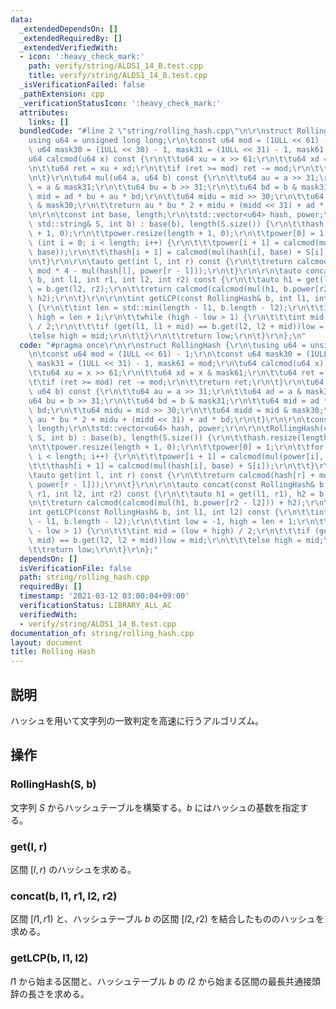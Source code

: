 ```yaml
---
data:
  _extendedDependsOn: []
  _extendedRequiredBy: []
  _extendedVerifiedWith:
  - icon: ':heavy_check_mark:'
    path: verify/string/ALDS1_14_B.test.cpp
    title: verify/string/ALDS1_14_B.test.cpp
  _isVerificationFailed: false
  _pathExtension: cpp
  _verificationStatusIcon: ':heavy_check_mark:'
  attributes:
    links: []
  bundledCode: "#line 2 \"string/rolling_hash.cpp\"\n\r\nstruct RollingHash {\r\n\t\
    using u64 = unsigned long long;\r\n\tconst u64 mod = (1ULL << 61) - 1;\r\n\tconst\
    \ u64 mask30 = (1ULL << 30) - 1, mask31 = (1ULL << 31) - 1, mask61 = mod;\r\n\t\
    u64 calcmod(u64 x) const {\r\n\t\tu64 xu = x >> 61;\r\n\t\tu64 xd = x & mask61;\r\
    \n\t\tu64 ret = xu + xd;\r\n\t\tif (ret >= mod) ret -= mod;\r\n\t\treturn ret;\r\
    \n\t}\r\n\tu64 mul(u64 a, u64 b) const {\r\n\t\tu64 au = a >> 31;\r\n\t\tu64 ad\
    \ = a & mask31;\r\n\t\tu64 bu = b >> 31;\r\n\t\tu64 bd = b & mask31;\r\n\t\tu64\
    \ mid = ad * bu + au * bd;\r\n\t\tu64 midu = mid >> 30;\r\n\t\tu64 midd = mid\
    \ & mask30;\r\n\t\treturn au * bu * 2 + midu + (midd << 31) + ad * bd;\r\n\t}\r\
    \n\r\n\tconst int base, length;\r\n\tstd::vector<u64> hash, power;\r\n\r\n\tRollingHash(const\
    \ std::string& S, int b) : base(b), length(S.size()) {\r\n\t\thash.resize(length\
    \ + 1, 0);\r\n\t\tpower.resize(length + 1, 0);\r\n\t\tpower[0] = 1;\r\n\t\tfor\
    \ (int i = 0; i < length; i++) {\r\n\t\t\tpower[i + 1] = calcmod(mul(power[i],\
    \ base));\r\n\t\t\thash[i + 1] = calcmod(mul(hash[i], base) + S[i]);\r\n\t\t}\r\
    \n\t}\r\n\r\n\tauto get(int l, int r) const {\r\n\t\treturn calcmod(hash[r] +\
    \ mod * 4 - mul(hash[l], power[r - l]));\r\n\t}\r\n\r\n\tauto concat(const RollingHash&\
    \ b, int l1, int r1, int l2, int r2) const {\r\n\t\tauto h1 = get(l1, r1), h2\
    \ = b.get(l2, r2);\r\n\t\treturn calcmod(calcmod(mul(h1, b.power[r2 - l2])) +\
    \ h2);\r\n\t}\r\n\r\n\tint getLCP(const RollingHash& b, int l1, int l2) const\
    \ {\r\n\t\tint len = std::min(length - l1, b.length - l2);\r\n\t\tint low = -1,\
    \ high = len + 1;\r\n\t\twhile (high - low > 1) {\r\n\t\t\tint mid = (low + high)\
    \ / 2;\r\n\t\t\tif (get(l1, l1 + mid) == b.get(l2, l2 + mid))low = mid;\r\n\t\t\
    \telse high = mid;\r\n\t\t}\r\n\t\treturn low;\r\n\t}\r\n};\n"
  code: "#pragma once\r\n\r\nstruct RollingHash {\r\n\tusing u64 = unsigned long long;\r\
    \n\tconst u64 mod = (1ULL << 61) - 1;\r\n\tconst u64 mask30 = (1ULL << 30) - 1,\
    \ mask31 = (1ULL << 31) - 1, mask61 = mod;\r\n\tu64 calcmod(u64 x) const {\r\n\
    \t\tu64 xu = x >> 61;\r\n\t\tu64 xd = x & mask61;\r\n\t\tu64 ret = xu + xd;\r\n\
    \t\tif (ret >= mod) ret -= mod;\r\n\t\treturn ret;\r\n\t}\r\n\tu64 mul(u64 a,\
    \ u64 b) const {\r\n\t\tu64 au = a >> 31;\r\n\t\tu64 ad = a & mask31;\r\n\t\t\
    u64 bu = b >> 31;\r\n\t\tu64 bd = b & mask31;\r\n\t\tu64 mid = ad * bu + au *\
    \ bd;\r\n\t\tu64 midu = mid >> 30;\r\n\t\tu64 midd = mid & mask30;\r\n\t\treturn\
    \ au * bu * 2 + midu + (midd << 31) + ad * bd;\r\n\t}\r\n\r\n\tconst int base,\
    \ length;\r\n\tstd::vector<u64> hash, power;\r\n\r\n\tRollingHash(const std::string&\
    \ S, int b) : base(b), length(S.size()) {\r\n\t\thash.resize(length + 1, 0);\r\
    \n\t\tpower.resize(length + 1, 0);\r\n\t\tpower[0] = 1;\r\n\t\tfor (int i = 0;\
    \ i < length; i++) {\r\n\t\t\tpower[i + 1] = calcmod(mul(power[i], base));\r\n\
    \t\t\thash[i + 1] = calcmod(mul(hash[i], base) + S[i]);\r\n\t\t}\r\n\t}\r\n\r\n\
    \tauto get(int l, int r) const {\r\n\t\treturn calcmod(hash[r] + mod * 4 - mul(hash[l],\
    \ power[r - l]));\r\n\t}\r\n\r\n\tauto concat(const RollingHash& b, int l1, int\
    \ r1, int l2, int r2) const {\r\n\t\tauto h1 = get(l1, r1), h2 = b.get(l2, r2);\r\
    \n\t\treturn calcmod(calcmod(mul(h1, b.power[r2 - l2])) + h2);\r\n\t}\r\n\r\n\t\
    int getLCP(const RollingHash& b, int l1, int l2) const {\r\n\t\tint len = std::min(length\
    \ - l1, b.length - l2);\r\n\t\tint low = -1, high = len + 1;\r\n\t\twhile (high\
    \ - low > 1) {\r\n\t\t\tint mid = (low + high) / 2;\r\n\t\t\tif (get(l1, l1 +\
    \ mid) == b.get(l2, l2 + mid))low = mid;\r\n\t\t\telse high = mid;\r\n\t\t}\r\n\
    \t\treturn low;\r\n\t}\r\n};"
  dependsOn: []
  isVerificationFile: false
  path: string/rolling_hash.cpp
  requiredBy: []
  timestamp: '2021-03-12 03:00:04+09:00'
  verificationStatus: LIBRARY_ALL_AC
  verifiedWith:
  - verify/string/ALDS1_14_B.test.cpp
documentation_of: string/rolling_hash.cpp
layout: document
title: Rolling Hash
---
```


## 説明
ハッシュを用いて文字列の一致判定を高速に行うアルゴリズム。

## 操作
### RollingHash(S, b)
文字列 $S$ からハッシュテーブルを構築する。$b$ にはハッシュの基数を指定する。
### get(l, r)
区間 $[l,r)$ のハッシュを求める。
### concat(b, l1, r1, l2, r2)
区間 $[l1,r1)$ と、ハッシュテーブル $b$ の区間 $[l2,r2)$ を結合したもののハッシュを求める。
### getLCP(b, l1, l2)
$l1$ から始まる区間と、ハッシュテーブル $b$ の $l2$ から始まる区間の最長共通接頭辞の長さを求める。